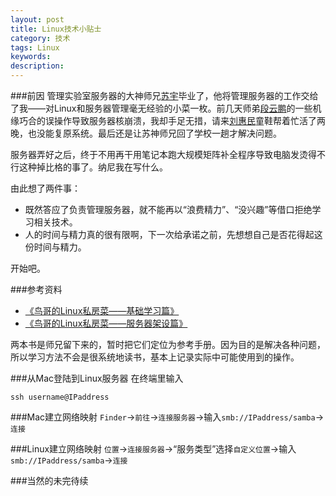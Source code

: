 ```yaml
---
layout: post
title: Linux技术小贴士
category: 技术
tags: Linux
keywords: 
description: 
---
```


###前因
管理实验室服务器的大神师兄[苏宇]()毕业了，他将管理服务器的工作交给了我——对Linux和服务器管理毫无经验的小菜一枚。前几天师弟[段云鹏](https://yunpeng.blog.ustc.edu.cn)的一些机缘巧合的误操作导致服务器核崩溃，我却手足无措，请来[刘惠民](http://painterliu.com)童鞋帮着忙活了两晚，也没能复原系统。最后还是让苏神师兄回了学校一趟才解决问题。

服务器弄好之后，终于不用再干用笔记本跑大规模矩阵补全程序导致电脑发烫得不行这种掉比格的事了。纳尼我在写什么。

由此想了两件事：

- 既然答应了负责管理服务器，就不能再以“浪费精力”、“没兴趣”等借口拒绝学习相关技术。
- 人的时间与精力真的很有限啊，下一次给承诺之前，先想想自己是否花得起这份时间与精力。

开始吧。

###参考资料

- [《鸟哥的Linux私房菜——基础学习篇》](http://book.douban.com/subject/4889838/)
- [《鸟哥的Linux私房菜——服务器架设篇》](http://book.douban.com/subject/2338464/)

两本书是师兄留下来的，暂时把它们定位为参考手册。因为目的是解决各种问题，所以学习方法不会是很系统地读书，基本上记录实际中可能使用到的操作。

###从Mac登陆到Linux服务器
在终端里输入

```
ssh username@IPaddress
```

###Mac建立网络映射
`Finder`->`前往`->`连接服务器`->输入`smb://IPaddress/samba`->`连接`

###Linux建立网络映射
`位置`->`连接服务器`->“服务类型”选择`自定义位置`->输入`smb://IPaddress/samba`->`连接`

###当然的未完待续


